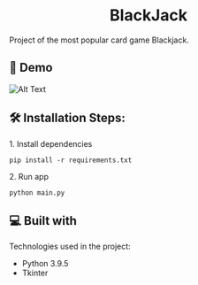 <h1 align="center" id="title">BlackJack</h1>

<p id="description">Project of the most popular card game Blackjack.</p>

<h2>🚀 Demo</h2>

![Alt Text](https://media.giphy.com/media/fJQ6jjiBEh3WuO2BFi/giphy.gif)

<h2>🛠️ Installation Steps:</h2>

<p>1. Install dependencies</p>

```
pip install -r requirements.txt
```

<p>2. Run app</p>

```
python main.py
```

  
  
<h2>💻 Built with</h2>

Technologies used in the project:

*   Python 3.9.5
*   Tkinter
